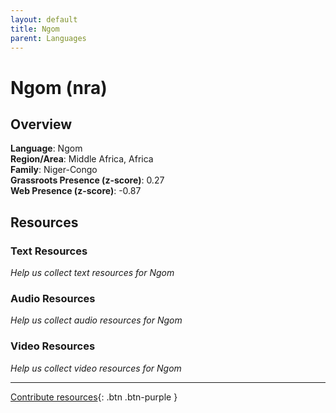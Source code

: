 ```yaml
---
layout: default
title: Ngom
parent: Languages
---
```


# Ngom (nra)

## Overview

**Language**: Ngom  
**Region/Area**: Middle Africa, Africa  
**Family**: Niger-Congo  
**Grassroots Presence (z-score)**: 0.27  
**Web Presence (z-score)**: -0.87  

## Resources

### Text Resources
*Help us collect text resources for Ngom*

### Audio Resources
*Help us collect audio resources for Ngom*

### Video Resources
*Help us collect video resources for Ngom*

---

[Contribute resources](https://forms.office.com/e/1SfLJx3u1r){: .btn .btn-purple }

